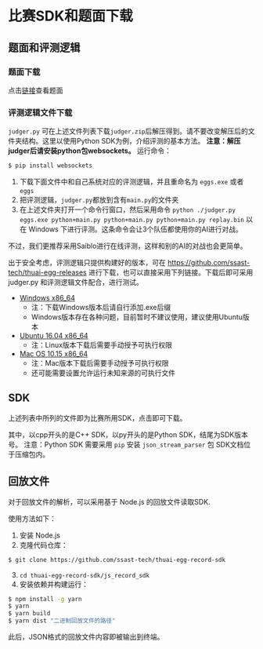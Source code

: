 # 比赛SDK和题面下载

## 题面和评测逻辑

### 题面下载

点击[链接](https://cdn.jsdelivr.net/gh/ssast-tech/thuai-egg-releases@72ee2c73/statements.pdf)查看题面

### 评测逻辑文件下载

`judger.py` 可在上述文件列表下载`judger.zip`后解压得到。请不要改变解压后的文件夹结构。这里以使用Python SDK为例，介绍评测的基本方法。
**注意：解压judger后请安装python包websockets。**
运行命令：
```bash
$ pip install websockets
```
1. 下载下面文件中和自己系统对应的评测逻辑，并且重命名为 `eggs.exe` 或者 `eggs`
2. 把评测逻辑，`judger.py`都放到含有`main.py`的文件夹
3. 在上述文件夹打开一个命令行窗口，然后采用命令 `python ./judger.py eggs.exe python+main.py python+main.py python+main.py replay.bin` 以在 Windows 下进行评测。这条命令会让3个队伍都使用你的AI进行对战。

不过，我们更推荐采用Saiblo进行在线评测，这样和别的AI的对战也会更简单。

出于安全考虑，评测逻辑只提供构建好的版本，可在 https://github.com/ssast-tech/thuai-egg-releases 进行下载，也可以直接采用下列链接。下载后即可采用 judger.py 和评测逻辑文件配合，进行测试。

- [Windows x86_64](https://cdn.jsdelivr.net/gh/ssast-tech/thuai-egg-releases@72ee2c73/eggs-windows-x86_64)
  - 注：下载Windows版本后请自行添加.exe后缀
  - Windows版本存在各种问题，目前暂时不建议使用，建议使用Ubuntu版本
- [Ubuntu 16.04 x86_64](https://cdn.jsdelivr.net/gh/ssast-tech/thuai-egg-releases@72ee2c73/eggs-ubuntu-16.04-x86_64)
  - 注：Linux版本下载后需要手动授予可执行权限
- [Mac OS 10.15 x86_64](https://cdn.jsdelivr.net/gh/ssast-tech/thuai-egg-releases@72ee2c73/eggs-macos-10.15-x86_64) 
  - 注：Mac版本下载后需要手动授予可执行权限
  - 还可能需要设置允许运行未知来源的可执行文件

## SDK

上述列表中所列的文件即为比赛所用SDK，点击即可下载。

其中，以cpp开头的是C++ SDK，以py开头的是Python SDK，结尾为SDK版本号。
注意：Python SDK 需要采用 `pip` 安装 `json_stream_parser` 包
SDK文档位于压缩包内。

## 回放文件

对于回放文件的解析，可以采用基于 Node.js 的回放文件读取SDK.

使用方法如下：

1. 安装 Node.js
2. 克隆代码仓库：
```bash
$ git clone https://github.com/ssast-tech/thuai-egg-record-sdk
```
3. `cd thuai-egg-record-sdk/js_record_sdk`
4. 安装依赖并构建运行：
```bash
$ npm install -g yarn
$ yarn
$ yarn build
$ yarn dist "二进制回放文件的路径"
```
此后，JSON格式的回放文件内容即被输出到终端。
